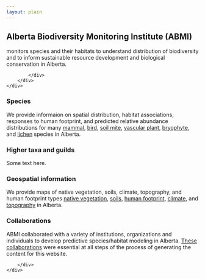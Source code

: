 ```yaml
---
layout: plain
---
```


<div class="jumbotron">
    <div class="container">
        <div class="row">
            <div class="col-md-8 col-md-offset-2">

<h2 class="title">Alberta Biodiversity Monitoring Institute (ABMI)</h2>
<p>monitors species and their habitats to understand distribution of biodiversity and to inform sustainable resource development and biological conservation in Alberta.</p>
<!-- <p><a class="btn btn-primary" href="{{ site.baseurl }}/dc.html">Learn more</a></p> -->

            </div>
        </div>
    </div>
</div>

<div class="section-tout">
    <div class="container">
        <div class="row">

<div class="col-lg-6 col-sm-6">
<h3><i class="fa fa-leaf"></i> Species</h3>
<p>We provide informaion on spatial distribution, habitat associations, responses to human footprint, and predicted relative abundance distributions for many
<a href="{{ site.baseurl }}/pages/species/mammals.html">mammal</a>,
<a href="{{ site.baseurl }}/pages/species/birds.html">bird</a>,
<a href="{{ site.baseurl }}/pages/species/mites.html">soil mite</a>,
<a href="{{ site.baseurl }}/pages/species/vplants.html">vascular plant</a>,
<a href="{{ site.baseurl }}/pages/species/mosses.html">bryophyte</a>, and
<a href="{{ site.baseurl }}/pages/species/lichens.html">lichen</a>
 species in Alberta.</p>
</div>


<div class="col-lg-6 col-sm-6">
<h3><i class="fa fa-paw"></i> Higher taxa and guilds</h3>
<p>Some text here.</p>
</div>

<div class="col-lg-6 col-sm-6">
<h3><i class="fa fa-map-marker"></i> Geospatial information</h3>
<p>We provide maps of
native vegetation, soils, climate, topography, and human footprint types
<a href="{{ site.baseurl }}/pages/geospatial/vegetation.html">native vegetation</a>,
<a href="{{ site.baseurl }}/pages/geospatial/soil.html">soils</a>,
<a href="{{ site.baseurl }}/pages/geospatial/footprint.html">human footprint</a>,
<a href="{{ site.baseurl }}/pages/geospatial/climate.html">climate</a>, and
<a href="{{ site.baseurl }}/pages/geospatial/topography.html">topography</a>
in Alberta.</p>
</div>

<div class="col-lg-6 col-sm-6">
<h3><i class="fa fa-group"></i> Collaborations</h3>
<p>ABMI collaborated with a variety of institutions, organizations and individuals to develop predictive species/habitat modeling in Alberta. <a href="{{ site.baseurl }}/collaborations.html">These collaborations</a> were essential at all steps of the process of generating the content for this website.</p>
</div>

        </div>
    </div>
</div>
